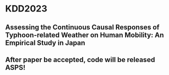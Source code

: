 # KDD2023
## Assessing the Continuous Causal Responses of Typhoon-related Weather on Human Mobility: An Empirical Study in Japan
## After paper be accepted, code will be released ASPS!
